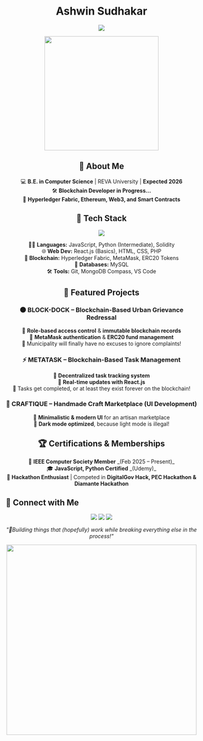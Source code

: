 <h1 align="center">
  Ashwin Sudhakar
</h1>

<p align="center">
  <img src="https://readme-typing-svg.herokuapp.com?font=JetBrains+Mono&size=24&duration=3000&color=00BFFF&center=true&vCenter=true&width=650&height=60&lines=Blockchain+%7C+Full-Stack+Developer;Solidity+Fabric+%7C+Ethereum+%7C+DApps;Building+Things+I+Don't+Understand+Yet+🚀;Debugging+One+Bug+%3D+Creating+Two+New+Bugs">
</p>

<p align="center">
  <img src="https://media.giphy.com/media/RbDKaczqWovIugyJmW/giphy.gif" width="300px">
</p>

<h2 align="center">🖤 About Me</h2>

<p align="center">
  💻 <strong>B.E. in Computer Science</strong> | REVA University | <strong>Expected 2026</strong> <br>
  🛠 <strong>Blockchain Developer in Progress...</strong> <br>
  🚀 <strong>Hyperledger Fabric, Ethereum, Web3, and Smart Contracts</strong> <br>
</p>

<h2 align="center">🚀 Tech Stack</h2>

<p align="center">
  <img src="https://skillicons.dev/icons?i=js,python,react,html,css,php,mysql,solidity,git,linux&theme=dark" />
</p>

<p align="center">
  🧑‍💻 <strong>Languages:</strong> JavaScript, Python (Intermediate), Solidity <br>
  🌐 <strong>Web Dev:</strong> React.js (Basics), HTML, CSS, PHP <br>
  📜 <strong>Blockchain:</strong> Hyperledger Fabric, MetaMask, ERC20 Tokens <br>
  📂 <strong>Databases:</strong> MySQL <br>
  🛠 <strong>Tools:</strong> Git, MongoDB Compass, VS Code  
</p>

<h2 align="center">🎯 Featured Projects</h2>

<h3 align="center">🌑 BLOCK-DOCK – Blockchain-Based Urban Grievance Redressal</h3>

<p align="center">
  🔹 <strong>Role-based access control</strong> & <strong>immutable blockchain records</strong> <br>
  🔹 <strong>MetaMask authentication</strong> & <strong>ERC20 fund management</strong> <br>
  🔹 Municipality will finally have no excuses to ignore complaints!  
</p>

<h3 align="center">⚡ METATASK – Blockchain-Based Task Management</h3>

<p align="center">
  🔹 <strong>Decentralized task tracking system</strong> <br>
  🔹 <strong>Real-time updates with React.js</strong> <br>
  🔹 Tasks get completed, or at least they exist forever on the blockchain!  
</p>

<h3 align="center">🎨 CRAFTIQUE – Handmade Craft Marketplace (UI Development)</h3>

<p align="center">
  🔹 <strong>Minimalistic & modern UI</strong> for an artisan marketplace <br>
  🔹 <strong>Dark mode optimized</strong>, because light mode is illegal!  
</p>


<h2 align="center">🏆 Certifications & Memberships</h2>

<p align="center">
  📌 <strong>IEEE Computer Society Member</strong> _(Feb 2025 – Present)_ <br>
  🎓 <strong>JavaScript, Python Certified</strong> _(Udemy)_ <br>
  🎯 <strong>Hackathon Enthusiast</strong> | Competed in <strong>DigitalGov Hack, PEC Hackathon & Diamante Hackathon</strong> <br>
</p>



## 🌙 Connect with Me  
<p align="center">
  <a href="https://github.com/yourusername"><img src="https://img.shields.io/badge/GitHub-171515?style=for-the-badge&logo=github&logoColor=white" /></a>
  <a href="https://linkedin.com/in/yourprofile"><img src="https://img.shields.io/badge/LinkedIn-0A66C2?style=for-the-badge&logo=linkedin&logoColor=white" /></a>
  <a href="mailto:ashwin2005s@gmail.com"><img src="https://img.shields.io/badge/Email-EA4335?style=for-the-badge&logo=gmail&logoColor=white" /></a>
</p>


<p align="center"><i>"🖤Building things that (hopefully) work while breaking everything else in the process!"</i></p>
<p align="center">
  <img src="https://media.giphy.com/media/L1R1tvI9svkIWwpVYr/giphy.gif" width="500px">
</p>
